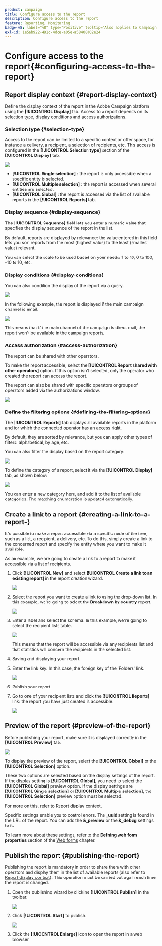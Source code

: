 ```yaml
---
product: campaign
title: Configure access to the report
description: Configure access to the report
feature: Reporting, Monitoring
badge-v8: label="v8" type="Positive" tooltip="Also applies to Campaign v8"
exl-id: 1e5ab922-481c-4dce-a05e-a58408002e24
---
```

# Configure access to the report{#configuring-access-to-the-report}

 

## Report display context {#report-display-context}

Define the display context of the report in the Adobe Campaign platform using the **[!UICONTROL Display]** tab. Access to a report depends on its selection type, display conditions and access authorizations.

### Selection type {#selection-type}

Access to the report can be limited to a specific context or offer space, for instance a delivery, a recipient, a selection of recipients, etc. This access is configured in the **[!UICONTROL Selection type]** section of the **[!UICONTROL Display]** tab.

![](assets/s_ncs_advuser_report_visibility_4.png)

* **[!UICONTROL Single selection]** : the report is only accessible when a specific entity is selected. 
* **[!UICONTROL Multiple selection]** : the report is accessed when several entities are selected.
* **[!UICONTROL Global]** : the report is accessed via the list of available reports in the **[!UICONTROL Reports]** tab.

### Display sequence {#display-sequence}

The **[!UICONTROL Sequence]** field lets you enter a numeric value that specifies the display sequence of the report in the list.

By default, reports are displayed by relevance: the value entered in this field lets you sort reports from the most (highest value) to the least (smallest value) relevant.

You can select the scale to be used based on your needs: 1 to 10, 0 to 100, -10 to 10, etc.

### Display conditions {#display-conditions}

You can also condition the display of the report via a query. 

![](assets/s_ncs_advuser_report_visibility_5.png)

In the following example, the report is displayed if the main campaign channel is email.

![](assets/s_ncs_advuser_report_visibility_6.png)

This means that if the main channel of the campaign is direct mail, the report won't be available in the campaign reports.

### Access authorization {#access-authorization}

The report can be shared with other operators.

To make the report accessible, select the **[!UICONTROL Report shared with other operators]** option. If this option isn't selected, only the operator who created the report can access the report.

The report can also be shared with specific operators or groups of operators added via the authorizations window.

![](assets/s_ncs_advuser_report_visibility_8.png)

### Define the filtering options {#defining-the-filtering-options}

The **[!UICONTROL Reports]** tab displays all available reports in the platform and for which the connected operator has an access right.

By default, they are sorted by relevance, but you can apply other types of filters: alphabetical, by age, etc.

You can also filter the display based on the report category:

![](assets/report_ovv_select_type.png)

To define the category of a report, select it via the **[!UICONTROL Display]** tab, as shown below:

![](assets/report_select_category.png)

You can enter a new category here, and add it to the list of available categories. The matching enumeration is updated automatically.

## Create a link to a report {#creating-a-link-to-a-report-}

It's possible to make a report accessible via a specific node of the tree, such as a list, a recipient, a delivery, etc. To do this, simply create a link to the concerned report and specify the entity where you want to make it available.

As an example, we are going to create a link to a report to make it accessible via a list of recipients.

1. Click **[!UICONTROL New]** and select **[!UICONTROL Create a link to an existing report]** in the report creation wizard.

   ![](assets/s_ncs_advuser_report_wizard_link_01.png)

1. Select the report you want to create a link to using the drop-down list. In this example, we're going to select the **Breakdown by country** report.

   ![](assets/s_ncs_advuser_report_wizard_link_02.png)

1. Enter a label and select the schema. In this example, we're going to select the recipient lists table. 

   ![](assets/s_ncs_advuser_report_wizard_link_03.png)

   This means that the report will be accessible via any recipients list and that statistics will concern the recipients in the selected list.

1. Saving and displaying your report.
1. Enter the link key. In this case, the foreign key of the 'Folders' link.

   ![](assets/s_ncs_advuser_report_wizard_link_04.png)

1. Publish your report.
1. Go to one of your recipient lists and click the **[!UICONTROL Reports]** link: the report you have just created is accessible.

   ![](assets/s_ncs_advuser_report_wizard_link_05.png)

## Preview of the report {#preview-of-the-report}

Before publishing your report, make sure it is displayed correctly in the **[!UICONTROL Preview]** tab.

![](assets/s_ncs_advuser_report_preview_01.png)

To display the preview of the report, select the **[!UICONTROL Global]** or the **[!UICONTROL Selection]** option.

These two options are selected based on the display settings of the report. If the display setting is **[!UICONTROL Global]**, you need to select the **[!UICONTROL Global]** preview option. If the display settings are **[!UICONTROL Single selection]** or **[!UICONTROL Multiple selection]**, the **[!UICONTROL Selection]** preview option must be selected.

For more on this, refer to [Report display context](#report-display-context).

Specific settings enable you to control errors. The **_uuid** setting is found in the URL of the report. You can add the **&_preview** or the **&_debug** settings to it.

To learn more about these settings, refer to the **Defning web form properties** section of the [Web forms](../../web/using/about-web-forms.md) chapter.

## Publish the report {#publishing-the-report}

Publishing the report is mandatory in order to share them with other operators and display them in the list of available reports (also refer to [Report display context](#report-display-context)). This operation must be carried out again each time the report is changed.

1. Open the publishing wizard by clicking **[!UICONTROL Publish]** in the toolbar.

   ![](assets/s_ncs_advuser_report_publish_01.png)

1. Click **[!UICONTROL Start]** to publish.

   ![](assets/s_ncs_advuser_report_publish_02.png)

1. Click the **[!UICONTROL Enlarge]** icon to open the report in a web browser.
